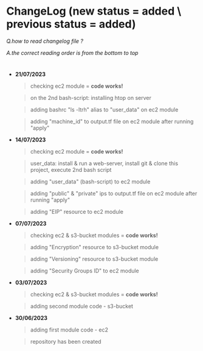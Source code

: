 # ChangeLog (new status = added \ previous status = added)

*Q.how to read changelog file ?* 

*A.the correct reading order is from the bottom to top*
#

- **21/07/2023** 
	> checking ec2 module = **code works!**

	> on the 2nd bash-script: installing htop on server

	> adding bashrc "ls -ltrh" alias to "user_data" on ec2 module

	> adding "machine_id" to output.tf file on ec2 module after running "apply"

- **14/07/2023** 
	> checking ec2 module = **code works!**

	> user_data: install & run a web-server, install git & clone this project, execute 2nd bash script

	> adding "user_data" (bash-script) to ec2 module

	> adding "public" & "private" ips to output.tf file on ec2 module after running "apply"

	> adding "EIP" resource to ec2 module

- **07/07/2023** 
	> checking ec2 & s3-bucket modules = **code works!**

	> adding "Encryption" resource to s3-bucket module

	> adding "Versioning" resource to s3-bucket module

	> adding "Security Groups ID" to ec2 module

- **03/07/2023** 
	> checking ec2 & s3-bucket modules = **code works!**

	> adding second module code - s3-bucket


- **30/06/2023** 
	> adding first module code - ec2

	> repository has been created 
